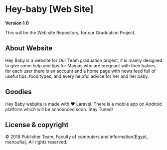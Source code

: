 # Hey-baby [Web Site]

**Version 1.0**

This will be the Web site Repository, for our Graduation Project,

## About Website

Hey Baby is a website for Our Team graduation project, it is mainly designed to give some help and tips for Mamas who are pregnant with their babies, for each user there is an account and a home page with news feed full of useful tips, food types, and every helpful advice for her and her baby.

## Goodies

Hey Baby website is made with ❤️ Laravel.
There is a mobile app on Android platform which will be announced soon. Stay Tuned!

## License & copyright

© 2018 Publisher Team, Faculty of computers and information(Egypt, menoufia), All rights reserved.

